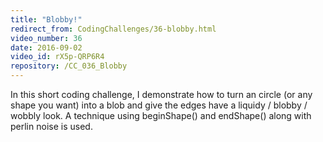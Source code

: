 ```yaml
---
title: "Blobby!"
redirect_from: CodingChallenges/36-blobby.html
video_number: 36
date: 2016-09-02
video_id: rX5p-QRP6R4
repository: /CC_036_Blobby
---
```


In this short coding challenge, I demonstrate how to turn an circle (or any shape you want) into a blob and give the edges have a liquidy / blobby / wobbly look.  A technique using beginShape() and endShape() along with perlin noise is used.
